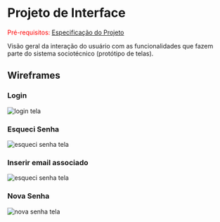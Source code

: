 
# Projeto de Interface

<span style="color:red">Pré-requisitos: <a href="02-Especificação do Projeto.md"> Especificação do Projeto</a></span>

Visão geral da interação do usuário com as funcionalidades que fazem parte do sistema sociotécnico (protótipo de telas).

## Wireframes
### Login
![login tela](https://github.com/user-attachments/assets/29e6787a-0cc6-4c7f-bfa2-580b0464456f)




### Esqueci Senha
![esqueci senha tela](https://github.com/user-attachments/assets/e586d4f8-14bb-4f25-bcf1-65329e552a4a)

### Inserir email associado
![esqueci senha tela](https://github.com/user-attachments/assets/4ccb6aa6-01e1-4183-807d-086c57c7706f)

### Nova Senha
![nova senha tela](https://github.com/user-attachments/assets/5c038e6b-d21a-4fcd-845b-9d426efe4014)




